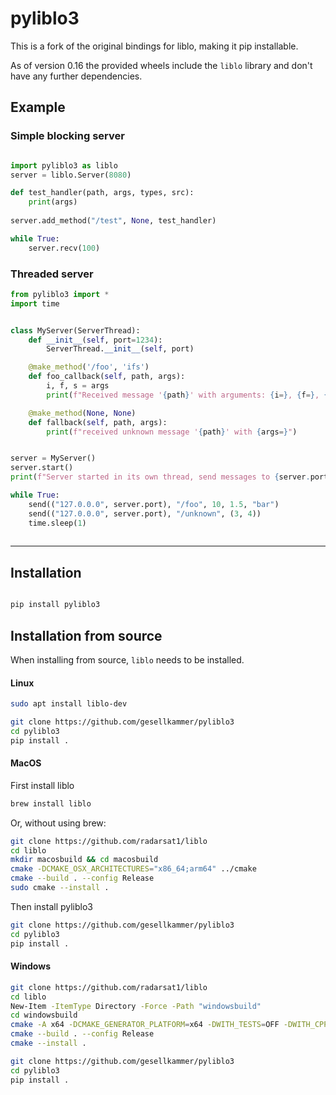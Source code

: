 # pyliblo3 

This is a fork of the original bindings for liblo, making it pip installable.

As of version 0.16 the provided wheels include the ``liblo`` library
and don't have any further dependencies.


## Example

### Simple blocking server

```python

import pyliblo3 as liblo
server = liblo.Server(8080)

def test_handler(path, args, types, src):
    print(args)
    
server.add_method("/test", None, test_handler)

while True:
    server.recv(100)
```

### Threaded server

```python
from pyliblo3 import *
import time


class MyServer(ServerThread):
    def __init__(self, port=1234):
        ServerThread.__init__(self, port)

    @make_method('/foo', 'ifs')
    def foo_callback(self, path, args):
        i, f, s = args
        print(f"Received message '{path}' with arguments: {i=}, {f=}, {s=}")

    @make_method(None, None)
    def fallback(self, path, args):
        print(f"received unknown message '{path}' with {args=}")


server = MyServer()
server.start()
print(f"Server started in its own thread, send messages to {server.port}. Use CTRL-C to stop")

while True:
    send(("127.0.0.0", server.port), "/foo", 10, 1.5, "bar")
    send(("127.0.0.0", server.port), "/unknown", (3, 4))
    time.sleep(1)
    
```

----------------------


## Installation


```bash

pip install pyliblo3

```

## Installation from source

When installing from source, ``liblo`` needs to be installed.

#### Linux

```bash
sudo apt install liblo-dev

git clone https://github.com/gesellkammer/pyliblo3
cd pyliblo3
pip install .
```

#### MacOS

First install liblo

```bash
brew install liblo
```

Or, without using brew:

```bash
git clone https://github.com/radarsat1/liblo
cd liblo
mkdir macosbuild && cd macosbuild
cmake -DCMAKE_OSX_ARCHITECTURES="x86_64;arm64" ../cmake
cmake --build . --config Release
sudo cmake --install .
```

Then install pyliblo3

```bash
git clone https://github.com/gesellkammer/pyliblo3
cd pyliblo3
pip install .
```

#### Windows

```bash
git clone https://github.com/radarsat1/liblo
cd liblo
New-Item -ItemType Directory -Force -Path "windowsbuild"
cd windowsbuild
cmake -A x64 -DCMAKE_GENERATOR_PLATFORM=x64 -DWITH_TESTS=OFF -DWITH_CPP_TESTS=OFF -DWITH_EXAMPLES=OFF -DWITH_TOOLS=OFF ../cmake
cmake --build . --config Release
cmake --install .
```

```bash
git clone https://github.com/gesellkammer/pyliblo3
cd pyliblo3
pip install .
```


